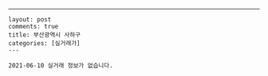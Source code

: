 ---
    layout: post
    comments: true
    title: 부산광역시 사하구
    categories: [실거래가]
    ---

    2021-06-10 실거래 정보가 없습니다.

    